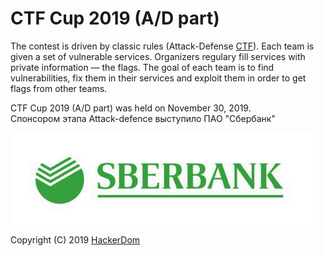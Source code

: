# CTF Cup 2019 (A/D part)

The contest is driven by classic rules (Attack-Defense [CTF](https://en.wikipedia.org/wiki/Capture_the_flag#Computer_security)). Each team is given a set of vulnerable services. Organizers regulary fill services with private information — the flags. The goal of each team is to find vulnerabilities, fix them in their services and exploit them in order to get flags from other teams.

CTF Cup 2019 (A/D part) was held on November 30, 2019.  
Спонсором этапа Attack-defence выступило ПАО "Сбербанк"

![Sberbank](https://raw.githubusercontent.com/ctfcup/2019-attack-defense/master/photo_2019-12-16_17-03-58.jpg)


Copyright (C) 2019 [HackerDom](http://hackerdom.ru)
